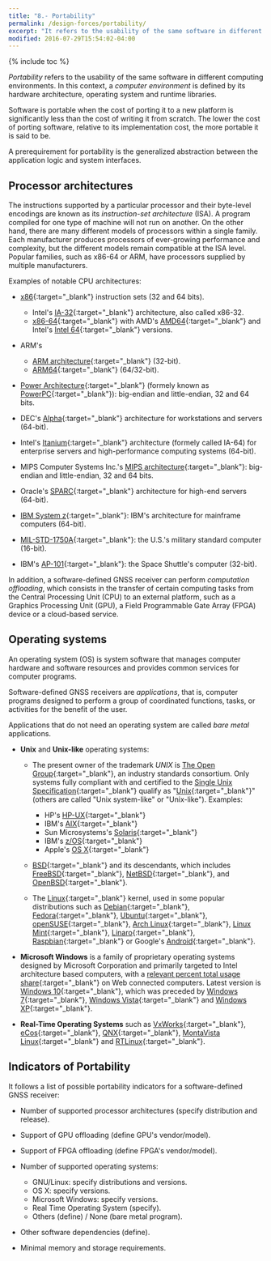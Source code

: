 ```yaml
---
title: "8.- Portability"
permalink: /design-forces/portability/
excerpt: "It refers to the usability of the same software in different environments."
modified: 2016-07-29T15:54:02-04:00
---
```

{% include toc %}

_Portability_  refers to the usability of the same software in different computing environments. In this context, a _computer environment_ is defined by its hardware architecture, operating system and runtime libraries.

Software is portable when the cost of porting it to a new platform is significantly less than the cost of writing it from scratch. The lower the cost of porting software, relative to its implementation cost, the more portable it is said to be.

A prerequirement for portability is the generalized abstraction between the application logic and system interfaces.


## Processor architectures

The instructions supported by a particular processor and their byte-level encodings
are known as its _instruction-set architecture_ (ISA). A program compiled for one
type of machine will not run on another. On the other hand, there are many different models of processors
within a single family. Each manufacturer produces processors of ever-growing performance and complexity,
but the different models remain compatible at the ISA level. Popular families, such as x86-64 or ARM, have processors supplied by multiple manufacturers.

Examples of notable CPU architectures:

* [x86](https://en.wikipedia.org/wiki/X86){:target="_blank"} instruction sets (32 and 64 bits).
  * Intel's [IA-32](https://en.wikipedia.org/wiki/IA-32){:target="_blank"} architecture, also called x86-32.
  * [x86-64](https://en.wikipedia.org/wiki/X86-64){:target="_blank"} with AMD's [AMD64](https://en.wikipedia.org/wiki/X86-64#AMD64){:target="_blank"} and Intel's [Intel 64](https://en.wikipedia.org/wiki/X86-64#Intel_64){:target="_blank"} versions.

* ARM's
   * [ARM architecture](https://en.wikipedia.org/wiki/ARM_architecture){:target="_blank"} (32-bit).
   * [ARM64](https://en.wikipedia.org/wiki/ARM_architecture#64-bit){:target="_blank"} (64/32-bit).

* [Power Architecture](https://en.wikipedia.org/wiki/Power_Architecture){:target="_blank"} (formely known as [PowerPC](https://en.wikipedia.org/wiki/PowerPC){:target="_blank"}): big-endian and little-endian, 32 and 64 bits.

* DEC's [Alpha](https://en.wikipedia.org/wiki/DEC_Alpha){:target="_blank"} architecture for workstations and servers (64-bit).

* Intel's [Itanium](https://en.wikipedia.org/wiki/Itanium){:target="_blank"} architecture (formely called IA-64) for enterprise servers and high-performance computing systems (64-bit).

* MIPS Computer Systems Inc.'s [MIPS architecture](https://en.wikipedia.org/wiki/MIPS_instruction_set){:target="_blank"}: big-endian and little-endian, 32 and 64 bits.

* Oracle's [SPARC](https://en.wikipedia.org/wiki/SPARC){:target="_blank"} architecture for high-end servers (64-bit).

* [IBM System z](https://en.wikipedia.org/wiki/IBM_System_z){:target="_blank"}: IBM's architecture for mainframe computers (64-bit).

* [MIL-STD-1750A](https://en.wikipedia.org/wiki/MIL-STD-1750A){:target="_blank"}: the U.S.'s military standard computer (16-bit).

* IBM's [AP-101](https://en.wikipedia.org/wiki/IBM_AP-101){:target="_blank"}: the Space Shuttle's computer (32-bit).

In addition, a software-defined GNSS receiver can perform _computation offloading_, which consists in the transfer of certain computing tasks from the Central Processing Unit (CPU) to an external platform, such as a Graphics Processing Unit (GPU), a Field Programmable Gate Array (FPGA) device or a cloud-based service.

## Operating systems

An operating system (OS) is system software that manages computer hardware and software resources and provides common services for computer programs.

Software-defined GNSS receivers are _applications_, that is, computer programs designed to perform a group of coordinated functions, tasks, or activities for the benefit of the user.

Applications that do not need an operating system are called _bare metal_ applications.

*  **Unix** and **Unix-like** operating systems:

   * The present owner of the trademark _UNIX_ is [The Open Group](http://www.opengroup.org/){:target="_blank"}, an industry standards consortium. Only systems fully compliant with and certified to the [Single Unix Specification](https://en.wikipedia.org/wiki/Single_UNIX_Specification){:target="_blank"} qualify as "[Unix](https://en.wikipedia.org/wiki/Unix){:target="_blank"}" (others are called "Unix system-like" or "Unix-like"). Examples:
     * HP's [HP-UX](https://en.wikipedia.org/wiki/HP-UX){:target="_blank"}
     * IBM's [AIX](https://en.wikipedia.org/wiki/IBM_AIX){:target="_blank"}
     * Sun Microsystems's [Solaris](https://en.wikipedia.org/wiki/Solaris_(operating_system)){:target="_blank"}
     * IBM's [z/OS](https://en.wikipedia.org/wiki/Z/OS){:target="_blank"}
     * Apple's [OS X](https://en.wikipedia.org/wiki/OS_X){:target="_blank"}

   * [BSD](https://en.wikipedia.org/wiki/Berkeley_Software_Distribution){:target="_blank"} and its descendants, which includes [FreeBSD](https://en.wikipedia.org/wiki/FreeBSD){:target="_blank"}, [NetBSD](https://en.wikipedia.org/wiki/NetBSD){:target="_blank"}, and [OpenBSD](https://en.wikipedia.org/wiki/OpenBSD){:target="_blank"}.

   * The [Linux](https://en.wikipedia.org/wiki/Linux){:target="_blank"} kernel, used in some popular distributions such as [Debian](https://www.debian.org/){:target="_blank"}, [Fedora](https://getfedora.org/){:target="_blank"}, [Ubuntu](http://www.ubuntu.com/){:target="_blank"}, [openSUSE](https://www.opensuse.org/){:target="_blank"}, [Arch Linux](https://www.archlinux.org/){:target="_blank"}, [Linux Mint](https://www.linuxmint.com/){:target="_blank"}, [Linaro](https://en.wikipedia.org/wiki/Linaro){:target="_blank"}, [Raspbian](https://www.raspbian.org/){:target="_blank"} or Google's [Android](https://www.android.com/){:target="_blank"}.

*  **Microsoft Windows** is a family of proprietary operating systems designed by Microsoft Corporation and primarily targeted to Intel architecture based computers, with a [relevant percent total usage share](https://en.wikipedia.org/wiki/Usage_share_of_operating_systems){:target="_blank"} on Web connected computers. Latest version is [Windows 10](https://en.wikipedia.org/wiki/Windows_10){:target="_blank"}, which was preceded by [Windows 7](https://en.wikipedia.org/wiki/Windows_7){:target="_blank"}, [Windows Vista](https://en.wikipedia.org/wiki/Windows_Vista){:target="_blank"} and [Windows XP](https://en.wikipedia.org/wiki/Windows_XP){:target="_blank"}.

* **Real-Time Operating Systems** such as [VxWorks](http://windriver.com/products/vxworks/){:target="_blank"}, [eCos](http://ecos.sourceware.org/){:target="_blank"}, [QNX](http://www.qnx.com/){:target="_blank"}, [MontaVista Linux](http://www.mvista.com/){:target="_blank"} and [RTLinux](http://www.rtlinux.org/){:target="_blank"}.


## Indicators of Portability

It follows a list of possible portability indicators for a software-defined GNSS receiver:

* Number of supported processor architectures (specify distribution and release).

* Support of GPU offloading (define GPU's vendor/model).

* Support of FPGA offloading (define FPGA's vendor/model).

* Number of supported operating systems:
  - GNU/Linux: specify distributions and versions.
  - OS X: specify versions.
  - Microsoft Windows: specify versions.
  - Real Time Operating System (specify).
  - Others (define) / None (bare metal program).

* Other software dependencies (define).

* Minimal memory and storage requirements.
